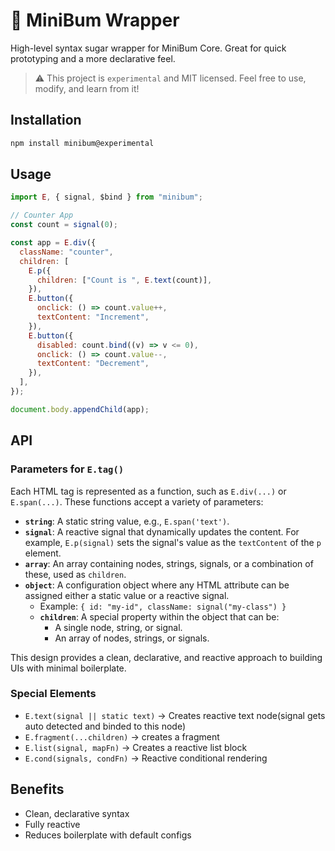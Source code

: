 # 🍬 MiniBum Wrapper

High-level syntax sugar wrapper for MiniBum Core. Great for quick prototyping and a more declarative feel.

> ⚠️ This project is `experimental` and MIT licensed. Feel free to use, modify, and learn from it!

## Installation

```bash
npm install minibum@experimental

```

## Usage

```js
import E, { signal, $bind } from "minibum";

// Counter App
const count = signal(0);

const app = E.div({
  className: "counter",
  children: [
    E.p({
      children: ["Count is ", E.text(count)],
    }),
    E.button({
      onclick: () => count.value++,
      textContent: "Increment",
    }),
    E.button({
      disabled: count.bind((v) => v <= 0),
      onclick: () => count.value--,
      textContent: "Decrement",
    }),
  ],
});

document.body.appendChild(app);
```

## API

### Parameters for `E.tag()`

Each HTML tag is represented as a function, such as `E.div(...)` or `E.span(...)`. These functions accept a variety of parameters:

- **`string`**: A static string value, e.g., `E.span('text')`.
- **`signal`**: A reactive signal that dynamically updates the content. For example, `E.p(signal)` sets the signal's value as the `textContent` of the `p` element.
- **`array`**: An array containing nodes, strings, signals, or a combination of these, used as `children`.
- **`object`**: A configuration object where any HTML attribute can be assigned either a static value or a reactive signal.
  - Example: `{ id: "my-id", className: signal("my-class") }`
  - **`children`**: A special property within the object that can be:
    - A single node, string, or signal.
    - An array of nodes, strings, or signals.

This design provides a clean, declarative, and reactive approach to building UIs with minimal boilerplate.

### Special Elements

- `E.text(signal || static text)` → Creates reactive text node(signal gets auto detected and binded to this node)
- `E.fragment(...children)` → creates a fragment
- `E.list(signal, mapFn)` → Creates a reactive list block
- `E.cond(signals, condFn)` → Reactive conditional rendering

## Benefits

- Clean, declarative syntax
- Fully reactive
- Reduces boilerplate with default configs
